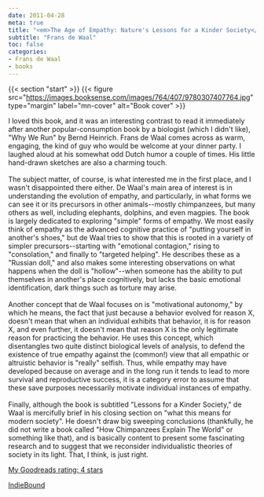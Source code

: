 ```yaml
---
date: 2011-04-28
meta: true
title: "<em>The Age of Empathy: Nature's Lessons for a Kinder Society</em>"
subtitle: "Frans de Waal"
toc: false
categories:
- Frans de Waal
- books
---
```


{{< section "start" >}}
{{< figure src="https://images.booksense.com/images/764/407/9780307407764.jpg" type="margin" label="mn-cover" alt="Book cover" >}}

I loved this book, and it was an interesting contrast to read it immediately after another popular-consumption book by a biologist (which I didn't like), "Why We Run" by Bernd Heinrich. Frans de Waal comes across as warm, engaging, the kind of guy who would be welcome at your dinner party. I laughed aloud at his somewhat odd Dutch humor a couple of times. His little hand-drawn sketches are also a charming touch.<br /><br />The subject matter, of course, is what interested me in the first place, and I wasn't disappointed there either. De Waal's main area of interest is in understanding the evolution of empathy, and particularly, in what forms we can see it or its precursors in other animals--mostly chimpanzees, but many others as well, including elephants, dolphins, and even magpies. The book is largely dedicated to exploring "simple" forms of empathy. We most easily think of empathy as the advanced cognitive practice of "putting yourself in another's shoes," but de Waal tries to show that this is rooted in a variety of simpler precursors--starting with "emotional contagion," rising to "consolation," and finally to "targeted helping". He describes these as a "Russian doll," and also makes some interesting observations on what happens when the doll is "hollow"--when someone has the ability to put themselves in another's place cognitively, but lacks the basic emotional identification, dark things such as torture may arise.<br /><br />Another concept that de Waal focuses on is "motivational autonomy," by which he means, the fact that just because a behavior evolved for reason X, doesn't mean that when an individual exhibits that behavior, it is for reason X, and even further, it doesn't mean that reason X is the only legitimate reason for practicing the behavior. He uses this concept, which disentangles two quite distinct biological levels of analysis, to defend the existence of true empathy against the (common!) view that all empathic or altruistic behavior is "really" selfish. Thus, while empathy may have developed because on average and in the long run it tends to lead to more survival and reproductive success, it is a category error to assume that these save purposes necessarily motivate individual instances of empathy.<br /><br />Finally, although the book is subtitled "Lessons for a Kinder Society," de Waal is mercifully brief in his closing section on "what this means for modern society". He doesn't draw big sweeping conclusions (thankfully, he did not write a book called "How Chimpanzees Explain The World" or something like that), and is basically content to present some fascinating research and to suggest that we reconsider individualistic theories of society in its light. That, I think, is just right. 

[My Goodreads rating: 4 stars](https://www.goodreads.com/review/show/162426968)  

[IndieBound](https://www.indiebound.org/book/9780307407764)
